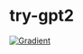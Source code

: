 # try-gpt2

[![Gradient](https://assets.paperspace.io/img/gradient-badge.svg)](https://console.paperspace.com/github/probabilityhill/try-gpt2/try_gpt2.ipynb)
